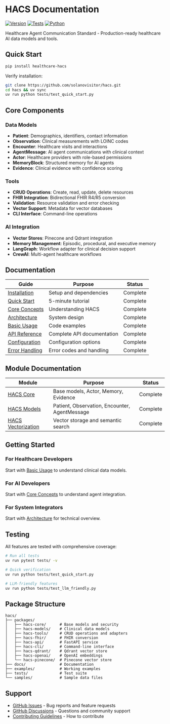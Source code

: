 # HACS Documentation

[![Version](https://img.shields.io/badge/version-0.2.0-blue)](https://github.com/solanovisitor/hacs)
[![Tests](https://img.shields.io/badge/tests-passing-green)](https://github.com/solanovisitor/hacs/actions)
[![Python](https://img.shields.io/badge/python-3.10%2B-blue)](https://python.org)

Healthcare Agent Communication Standard - Production-ready healthcare AI data models and tools.

## Quick Start

```bash
pip install healthcare-hacs
```

Verify installation:
```bash
git clone https://github.com/solanovisitor/hacs.git
cd hacs && uv sync
uv run python tests/test_quick_start.py
```

## Core Components

### Data Models
- **Patient**: Demographics, identifiers, contact information
- **Observation**: Clinical measurements with LOINC codes
- **Encounter**: Healthcare visits and interactions
- **AgentMessage**: AI agent communications with clinical context
- **Actor**: Healthcare providers with role-based permissions
- **MemoryBlock**: Structured memory for AI agents
- **Evidence**: Clinical evidence with confidence scoring

### Tools
- **CRUD Operations**: Create, read, update, delete resources
- **FHIR Integration**: Bidirectional FHIR R4/R5 conversion
- **Validation**: Resource validation and error checking
- **Vector Support**: Metadata for vector databases
- **CLI Interface**: Command-line operations

### AI Integration
- **Vector Stores**: Pinecone and Qdrant integration
- **Memory Management**: Episodic, procedural, and executive memory
- **LangGraph**: Workflow adapter for clinical decision support
- **CrewAI**: Multi-agent healthcare workflows

## Documentation

| Guide | Purpose | Status |
|-------|---------|--------|
| [Installation](getting-started/installation.md) | Setup and dependencies | Complete |
| [Quick Start](getting-started/quickstart.md) | 5-minute tutorial | Complete |
| [Core Concepts](getting-started/concepts.md) | Understanding HACS | Complete |
| [Architecture](getting-started/architecture.md) | System design | Complete |
| [Basic Usage](examples/basic-usage.md) | Code examples | Complete |
| [API Reference](reference/api.md) | Complete API documentation | Complete |
| [Configuration](reference/configuration.md) | Configuration options | Complete |
| [Error Handling](reference/errors.md) | Error codes and handling | Complete |

## Module Documentation

| Module | Purpose | Status |
|--------|---------|--------|
| [HACS Core](modules/hacs-core.md) | Base models, Actor, Memory, Evidence | Complete |
| [HACS Models](modules/hacs-models.md) | Patient, Observation, Encounter, AgentMessage | Complete |
| [HACS Vectorization](modules/hacs-vectorization.md) | Vector storage and semantic search | Complete |

## Getting Started

### For Healthcare Developers
Start with [Basic Usage](examples/basic-usage.md) to understand clinical data models.

### For AI Developers
Start with [Core Concepts](getting-started/concepts.md) to understand agent integration.

### For System Integrators
Start with [Architecture](getting-started/architecture.md) for technical overview.

## Testing

All features are tested with comprehensive coverage:

```bash
# Run all tests
uv run pytest tests/ -v

# Quick verification
uv run python tests/test_quick_start.py

# LLM-friendly features
uv run python tests/test_llm_friendly.py
```

## Package Structure

```
hacs/
├── packages/
│   ├── hacs-core/      # Base models and security
│   ├── hacs-models/    # Clinical data models
│   ├── hacs-tools/     # CRUD operations and adapters
│   ├── hacs-fhir/      # FHIR conversion
│   ├── hacs-api/       # FastAPI service
│   ├── hacs-cli/       # Command-line interface
│   ├── hacs-qdrant/    # Qdrant vector store
│   ├── hacs-openai/    # OpenAI embeddings
│   └── hacs-pinecone/  # Pinecone vector store
├── docs/               # Documentation
├── examples/           # Working examples
├── tests/              # Test suite
└── samples/            # Sample data files
```

## Support

- [GitHub Issues](https://github.com/solanovisitor/hacs/issues) - Bug reports and feature requests
- [GitHub Discussions](https://github.com/solanovisitor/hacs/discussions) - Questions and community support
- [Contributing Guidelines](contributing/guidelines.md) - How to contribute 